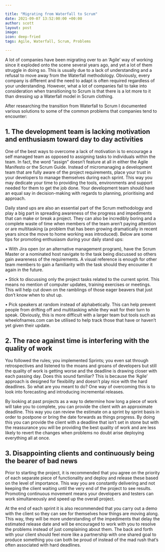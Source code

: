```yaml
---

title: "Migrating from Waterfall to Scrum"
date: 2021-09-07 13:52:00:00 +00:00
author: scott
layout: post
image: 
icon: deep-fried
tags: Agile, Waterfall, Scrum, Problems

---
```


A lot of companies have been migrating over to an ‘Agile’ way of working since it exploded onto the scene several years ago, and yet a lot of them struggle in doing so. This is usually due to a lack of understanding and a refusal to move away from the Waterfall methodology. Obviously, every company is different and the need to adapt is often required regardless of your understanding. However, what a lot of companies fail to take into consideration when transitioning to Scrum is that there is a lot more to it than dressing up a Waterfall model in Scrum clothing.

After researching the transition from Waterfall to Scrum I documented various solutions to some of the common problems that companies tend to encounter:

## 1. The development team is lacking motivation and enthusiasm toward day to day activities

One of the best ways to overcome a lack of motivation is to encourage a self managed team as opposed to assigning tasks to individuals within the team. In fact, the word “assign” doesn’t feature at all in either the Agile Manifesto or the Scrum Guide. Instead of micromanaging a development team that are fully aware of the project requirements, place your trust in your developers to manage themselves during each sprint. This way you may dedicate your time to providing the tools, environments and support needed for them to get the job done. Your development team should have an equal say in decision-making with regards to planning, prioritising and approach.

Daily stand ups are also an essential part of the Scrum methodology and play a big part in spreading awareness of the progress and impediments that can make or break a project. They can also be incredibly boring and a complete waste of time when members of the team aren’t paying attention or are multitasking (a problem that has been growing dramatically in recent years since the move to home working was introduced). Below are some tips for promoting enthusiasm during your daily stand ups:

• With Jira open (or an alternative management program), have the Scrum Master or a nominated host navigate to the task being discussed so others gain awareness of the requirements. A visual reference is enough for other team members to gain a familiarity with the task should they encounter it again in the future.

• Stick to discussing only the project tasks related to the current sprint. This means no mention of computer updates, training exercises or meetings. This will help cut down on the ramblings of those eager beavers that just don’t know when to shut up.

• Pick speakers at random instead of alphabetically. This can help prevent people from drifting off and multitasking while they wait for their turn to speak. Obviously, this is more difficult with a larger team but tools such as wheelofnames.com can be utilised to help track those that have or haven’t yet given their update.

## 2. The race against time is interfering with the quality of work

You followed the rules; you implemented Sprints; you even sat through retrospectives and listened to the moans and groans of developers but still the quality of work is getting worse and the deadline is drawing closer with each passing day. Does this sound familiar? This is because the ‘Agile’ approach is designed for flexibility and doesn’t play nice with the hard deadlines. So what are you meant to do? One way of overcoming this is to look into forecasting and introducing incremental releases.

By looking at past projects as a way to determine how long a piece of work will take you to complete, you can provide the client with an approximate deadline. This way you can review the estimate on a sprint by sprint basis in order to postpone or bring the date forwards as things progress. By doing this you can provide the client with a deadline that isn’t set in stone but with the reassurance you will be providing the best quality of work and are less likely to revert the changes when problems no doubt arise deploying everything all at once. 

## 3. Disappointing clients and continuously being the bearer of bad news

Prior to starting the project, it is recommended that you agree on the priority of each separate piece of functionality and deploy and release these based on the level of importance. This way you are constantly delivering and not keeping the client waiting until the very end of the project to see results. Promoting continuous movement means your developers and testers can work simultaneously and speed up the overall project. 

At the end of each sprint it is also recommended that you carry out a demo with the client so they can see for themselves how things are moving along. This way, they will be more understanding of the impediments that delay the estimated release date and will be encouraged to work with you to resolve the problems instead of just complaining about them. The back and forth with your client should feel more like a partnership with one shared goal to produce something you can both be proud of instead of the mad rush that’s often associated with hard deadlines.
